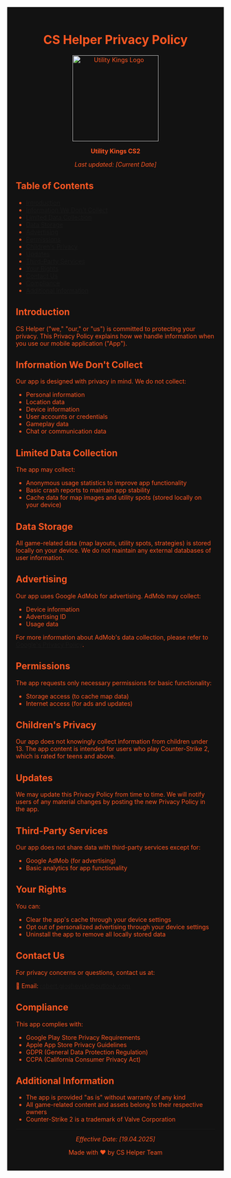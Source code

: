 <link rel="stylesheet" type="text/css" href=".github/assets/privacy-style.css">
<div align="center" style="background-color: #121212; padding: 20px; color: #FF5722;">

# CS Helper Privacy Policy

<p align="center">
  <img src="assets/LOGO/utility_kings_logo.png" width="200" alt="Utility Kings Logo"/>
</p>

<p align="center" style="color: #FF5722;">
  <strong>Utility Kings CS2</strong>
</p>

<p align="center" style="color: #FF5722;">
  <em>Last updated: [Current Date]</em>
</p>

<div style="text-align: left;">

## Table of Contents
- [Introduction](#introduction)
- [Information We Don't Collect](#information-we-dont-collect)
- [Limited Data Collection](#limited-data-collection)
- [Data Storage](#data-storage)
- [Advertising](#advertising)
- [Permissions](#permissions)
- [Children's Privacy](#childrens-privacy)
- [Updates](#updates)
- [Third-Party Services](#third-party-services)
- [Your Rights](#your-rights)
- [Contact Us](#contact-us)
- [Compliance](#compliance)
- [Additional Information](#additional-information)

<h2 style="color: #FF5722;">Introduction</h2>

CS Helper ("we," "our," or "us") is committed to protecting your privacy. This Privacy Policy explains how we handle information when you use our mobile application ("App").

<h2 style="color: #FF5722;">Information We Don't Collect</h2>

Our app is designed with privacy in mind. We do not collect:

- Personal information
- Location data
- Device information
- User accounts or credentials
- Gameplay data
- Chat or communication data

<h2 style="color: #FF5722;">Limited Data Collection</h2>

The app may collect:

- Anonymous usage statistics to improve app functionality
- Basic crash reports to maintain app stability
- Cache data for map images and utility spots (stored locally on your device)

<h2 style="color: #FF5722;">Data Storage</h2>

All game-related data (map layouts, utility spots, strategies) is stored locally on your device. We do not maintain any external databases of user information.

<h2 style="color: #FF5722;">Advertising</h2>

Our app uses Google AdMob for advertising. AdMob may collect:

- Device information
- Advertising ID
- Usage data

For more information about AdMob's data collection, please refer to [Google's Privacy Policy](https://policies.google.com/privacy).

<h2 style="color: #FF5722;">Permissions</h2>

The app requests only necessary permissions for basic functionality:

- Storage access (to cache map data)
- Internet access (for ads and updates)

<h2 style="color: #FF5722;">Children's Privacy</h2>

Our app does not knowingly collect information from children under 13. The app content is intended for users who play Counter-Strike 2, which is rated for teens and above.

<h2 style="color: #FF5722;">Updates</h2>

We may update this Privacy Policy from time to time. We will notify users of any material changes by posting the new Privacy Policy in the app.

<h2 style="color: #FF5722;">Third-Party Services</h2>

Our app does not share data with third-party services except for:

- Google AdMob (for advertising)
- Basic analytics for app functionality

<h2 style="color: #FF5722;">Your Rights</h2>

You can:

- Clear the app's cache through your device settings
- Opt out of personalized advertising through your device settings
- Uninstall the app to remove all locally stored data

<h2 style="color: #FF5722;">Contact Us</h2>

For privacy concerns or questions, contact us at:

📧 Email: robert.gjoshevski@outlook.com

<h2 style="color: #FF5722;">Compliance</h2>

This app complies with:

- Google Play Store Privacy Requirements
- Apple App Store Privacy Guidelines
- GDPR (General Data Protection Regulation)
- CCPA (California Consumer Privacy Act)

<h2 style="color: #FF5722;">Additional Information</h2>

- The app is provided "as is" without warranty of any kind
- All game-related content and assets belong to their respective owners
- Counter-Strike 2 is a trademark of Valve Corporation

---

<p align="center" style="color: #FF5722;">
  <em>Effective Date: [19.04.2025]</em>
</p>

<p align="center" style="color: #FF5722;">
  Made with ❤️ by CS Helper Team
</p>

</div>
</div>
